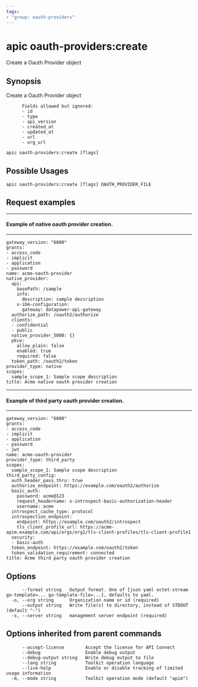 ```yaml
---
tags:
- "group: oauth-providers"
---
```

# apic oauth-providers:create

Create a Oauth Provider object

## Synopsis

Create a Oauth Provider object
          
          Fields allowed but ignored:
          - id
          - type
          - api_version
          - created_at
          - updated_at
          - url
          - org_url

```
apic oauth-providers:create [flags]
```

## Possible Usages

```
apic oauth-providers:create [flags] OAUTH_PROVIDER_FILE
```

## Request examples

-----------------------------------------------
#### Example of native oauth provider creation.
-----------------------------------------------

```
gateway_version: "6000"
grants:
- access_code
- implicit
- application
- password
name: acme-oauth-provider
native_provider:
  api:
    basePath: /sample
    info:
      description: sample decsription
    x-ibm-configuration:
      gateway: datapower-api-gateway
  authorize_path: /oauth2/authorize
  clients:
  - confidential
  - public
  native_provider_5000: {}
  pkce:
    allow_plain: false
    enabled: true
    required: false
  token_path: /oauth2/token
provider_type: native
scopes:
  sample_scope_1: Sample scope description
title: Acme native oauth provider creation
```

----------------------------------------------------
#### Example of third party oauth provider creation.
----------------------------------------------------

```
gateway_version: "6000"
grants:
- access_code
- implicit
- application
- password
- jwt
name: acme-oauth-provider
provider_type: third_party
scopes:
  sample_scope_1: Sample scope description
third_party_config:
  auth_header_pass_thru: true
  authorize_endpoint: https://example.com/oauth2/authorize
  basic_auth:
    password: acme@123
    request_headername: x-introspect-basic-authorization-header
    username: acme
  introspect_cache_type: protocol
  introspection_endpoint:
    endpoint: https://example.com/oauth2/introspect
    tls_client_profile_url: https://acme-apim.example.com/api/orgs/org1/tls-client-profiles/tls-client-profile1
  security:
  - basic-auth
  token_endpoint: https://example.com/oauth2/token
  token_validation_requirement: connected
title: Acme third party oauth provider creation
```

## Options

```
      --format string   Output format. One of [json yaml octet-stream go-template=... go-template-file=...], defaults to yaml.
  -o, --org string      Organization name or id (required)
      --output string   Write file(s) to directory, instead of STDOUT (default "-")
  -s, --server string   management server endpoint (required)
```

## Options inherited from parent commands

```
      --accept-license        Accept the license for API Connect
      --debug                 Enable debug output
      --debug-output string   Write debug output to file
      --lang string           Toolkit operation language
      --live-help             Enable or disable tracking of limited usage information
  -m, --mode string           Toolkit operation mode (default "apim")
```
